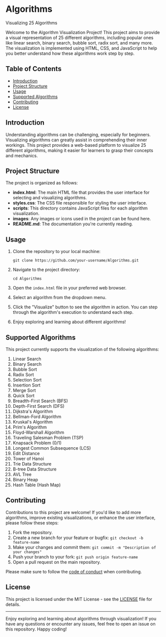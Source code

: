 # Algorithms
Visualizing 25 Algorithms

Welcome to the Algorithm Visualization Project! This project aims to provide a visual representation of 25 different algorithms, including popular ones like linear search, binary search, bubble sort, radix sort, and many more. The visualization is implemented using HTML, CSS, and JavaScript to help you better understand how these algorithms work step by step.

## Table of Contents
- [Introduction](#introduction)
- [Project Structure](#project-structure)
- [Usage](#usage)
- [Supported Algorithms](#supported-algorithms)
- [Contributing](#contributing)
- [License](#license)

## Introduction

Understanding algorithms can be challenging, especially for beginners. Visualizing algorithms can greatly assist in comprehending their inner workings. This project provides a web-based platform to visualize 25 different algorithms, making it easier for learners to grasp their concepts and mechanics.

## Project Structure

The project is organized as follows:

- **index.html**: The main HTML file that provides the user interface for selecting and visualizing algorithms.
- **styles.css**: The CSS file responsible for styling the user interface.
- **scripts**: This directory contains JavaScript files for each algorithm visualization.
- **images**: Any images or icons used in the project can be found here.
- **README.md**: The documentation you're currently reading.

## Usage

1. Clone the repository to your local machine:

   ```shell
   git clone https://github.com/your-username/Algorithms.git
   ```

2. Navigate to the project directory:

   ```shell
   cd Algorithms
   ```

3. Open the `index.html` file in your preferred web browser.

4. Select an algorithm from the dropdown menu.

5. Click the "Visualize" button to see the algorithm in action. You can step through the algorithm's execution to understand each step.

6. Enjoy exploring and learning about different algorithms!

## Supported Algorithms

This project currently supports the visualization of the following algorithms:

1. Linear Search
2. Binary Search
3. Bubble Sort
4. Radix Sort
5. Selection Sort
6. Insertion Sort
7. Merge Sort
8. Quick Sort
9. Breadth-First Search (BFS)
10. Depth-First Search (DFS)
11. Dijkstra's Algorithm
12. Bellman-Ford Algorithm
13. Kruskal's Algorithm
14. Prim's Algorithm
15. Floyd-Warshall Algorithm
16. Traveling Salesman Problem (TSP)
17. Knapsack Problem (0/1)
18. Longest Common Subsequence (LCS)
19. Edit Distance
20. Tower of Hanoi
21. Trie Data Structure
22. B-tree Data Structure
23. AVL Tree
24. Binary Heap
25. Hash Table (Hash Map)

## Contributing

Contributions to this project are welcome! If you'd like to add more algorithms, improve existing visualizations, or enhance the user interface, please follow these steps:

1. Fork the repository.
2. Create a new branch for your feature or bugfix: `git checkout -b feature-name`
3. Make your changes and commit them: `git commit -m "Description of your changes"`
4. Push your branch to your fork: `git push origin feature-name`
5. Open a pull request on the main repository.

Please make sure to follow the [code of conduct](CODE_OF_CONDUCT.md) when contributing.

## License

This project is licensed under the MIT License - see the [LICENSE](LICENSE) file for details.

---

Enjoy exploring and learning about algorithms through visualization! If you have any questions or encounter any issues, feel free to open an issue on this repository. Happy coding!
